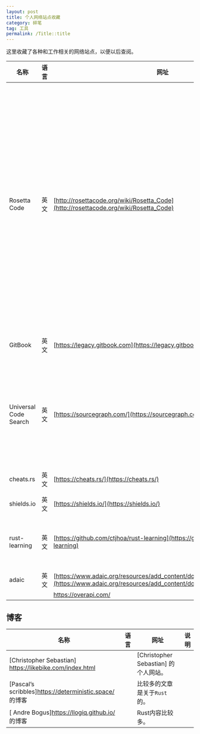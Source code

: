 ```yaml
---
layout: post
title: 个人网络站点收藏
category: 碎笔
tag: 工具
permalink: /Title::title
---
```

这里收藏了各种和工作相关的网络站点，以便以后查阅。

|名称|语言|网址|说明|
|----|----|----|----|
| Rosetta Code | 英文 | [http://rosettacode.org/wiki/Rosetta_Code](http://rosettacode.org/wiki/Rosetta_Code) |这是一个编程网站。其目的是用尽可能多的不同语言为同一任务提供解决方案，以证明语言是如何相似和不同的。**附加说明：**此网站的[相似网站](http://rosettacode.org/wiki/Help:Similar_Sites)中有很多有价值的网站。 |
| GitBook | 英文 | [https://legacy.gitbook.com](https://legacy.gitbook.com) |开源电子书平台（旧版） |
| Universal Code Search | 英文 | [https://sourcegraph.com/](https://sourcegraph.com/) |代码搜索和导航,代码搜索可帮助您查看代码，以便更快地编写更好的代码 |
| cheats.rs | 英文 | [https://cheats.rs/](https://cheats.rs/) | Rust语言备忘单 |
| shields.io | 英文 | [https://shields.io/](https://shields.io/) | Github徽标 |
| rust-learning | 英文 | [https://github.com/ctjhoa/rust-learning](https://github.com/ctjhoa/rust-learning) | 用于学习Rust的博客文章，文章，视频等 |
|adaic|英文|[https://www.adaic.org/resources/add_content/docs/craft/html/contents.htm](https://www.adaic.org/resources/add_content/docs/craft/html/contents.htm)| Ada在线教程|
|||https://overapi.com/|

## 博客
|名称|语言|网址|说明|
|----|----|----|----|
| [Christopher Sebastian] https://likebike.com/index.html | | [Christopher Sebastian] 的个人网站。||
| [Pascal’s scribbles]https://deterministic.space/ 的博客 || 比较多的文章是关于`Rust`的。||
| [ Andre Bogus]https://llogiq.github.io/ 的博客 || Rust内容比较多。||
